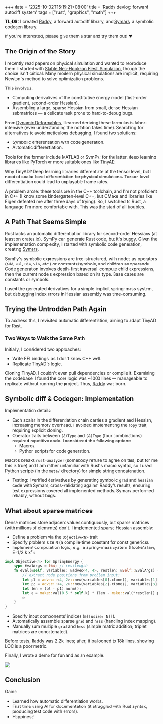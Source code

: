 +++
date = '2025-10-02T15:15:21+08:00'
title = 'Raddy devlog: forward autodiff system'
tags = ["rust", "graphics", "math"]
+++

**TL;DR:** I created [Raddy](https://github.com/Da1sypetals/Raddy), a forward autodiff library, and [Symars](https://github.com/Da1sypetals/Symars), a symbolic codegen library.

If you're interested, please give them a star and try them out! ❤️

## The Origin of the Story

I recently read papers on physical simulation and wanted to reproduce them. I started with [Stable Neo-Hookean Flesh Simulation](https://graphics.pixar.com/library/StableElasticity/paper.pdf), though the choice isn't critical. Many modern physical simulations are implicit, requiring Newton's method to solve optimization problems.

This involves:
- Computing derivatives of the constitutive energy model (first-order gradient, second-order Hessian).
- Assembling a large, sparse Hessian from small, dense Hessian submatrices — a delicate task prone to hard-to-debug bugs.

From [Dynamic Deformables](https://www.tkim.graphics/DYNAMIC_DEFORMABLES/), I learned deriving these formulas is labor-intensive (even understanding the notation takes time). Searching for alternatives to avoid meticulous debugging, I found two solutions:
- Symbolic differentiation with code generation.
- Automatic differentiation.

Tools for the former include MATLAB or SymPy; for the latter, deep learning libraries like PyTorch or more suitable ones like [TinyAD](https://github.com/patr-schm/TinyAD).

Why TinyAD? Deep learning libraries differentiate at the tensor level, but I needed scalar-level differentiation for physical simulations. Tensor-level differentiation could lead to unplayable frame rates.

A problem arose: these tools are in the C++ toolchain, and I'm not proficient in C++ (I know some kindergarten-level C++, but CMake and libraries like Eigen defeated me after three days of trying). So, I switched to Rust, a language I'm more comfortable with. This was the start of all troubles…

## A Path That Seems Simple

Rust lacks an automatic differentiation library for second-order Hessians (at least on crates.io). SymPy can generate Rust code, but it's buggy. Given the implementation complexity, I started with symbolic code generation, creating [Symars](https://github.com/Da1sypetals/Symars).

SymPy's symbolic expressions are tree-structured, with nodes as operators (`Add`, `Mul`, `Div`, `Sin`, etc.) or constants/symbols, and children as operands. Code generation involves depth-first traversal: compute child expressions, then the current node's expression based on its type. Base cases are constants or symbols.

I used the generated derivatives for a simple implicit spring-mass system, but debugging index errors in Hessian assembly was time-consuming.

## Trying the Untrodden Path Again

To address this, I revisited automatic differentiation, aiming to adapt TinyAD for Rust.

### Two Ways to Walk the Same Path

Initially, I considered two approaches:
- Write FFI bindings, as I don't know C++ well.
- Replicate TinyAD's logic.

Cloning TinyAD, I couldn't even pull dependencies or compile it. Examining the codebase, I found the core logic was ~1000 lines — manageable to replicate without running the project. Thus, [Raddy](https://github.com/Da1sypetals/Raddy) was born.

## Symbolic diff & Codegen: Implementation

Implementation details:
- Each scalar in the differentiation chain carries a gradient and Hessian, increasing memory overhead. I avoided implementing the `Copy` trait, requiring explicit cloning.
- Operator traits between `(&)Type` and `(&)Type` (four combinations) required repetitive code. I considered the following options:
  - Macros.
  - Python scripts for code generation.

Macros breaks `rust-analyzer` (somebody refuse to agree on this, but for me this is true) and I am rather unfamiliar with Rust's macro syntax, so I used Python scripts (in the `meta/` directory) for simple string concatenation.

- Testing: I verified derivatives by generating symbolic `grad` and `hessian` code with Symars, cross-validating against Raddy's results, ensuring test expressions covered all implemented methods. Symars performed reliably, without bugs.

## What about sparse matrices

Dense matrices store adjacent values contiguously, but sparse matrices (with millions of elements) don't. I implemented sparse Hessian assembly:

- Define a problem via the `Objective<N>` trait:
- Specify problem size `N` (a compile-time constant for const generics).
- Implement computation logic, e.g., a spring-mass system (Hooke's law, E=1/2 k x²):

```rust
impl Objective<4> for SpringEnergy {
    type EvalArgs = f64; // restlength
    fn eval(&self, variables: &advec<4, 4>, restlen: &Self::EvalArgs) -> Ad<4> {
        // extract node positions from problem input:
        let p1 = advec::<4, 2>::new(variables[0].clone(), variables[1].clone());
        let p2 = advec::<4, 2>::new(variables[2].clone(), variables[3].clone());
        let len = (p2 - p1).norm();
        let e = make::val(0.5 * self.k) * (len - make::val(*restlen)).powi(2);
        e
    }
}
```

- Specify input components' indices (`&[[usize; N]]`).
- Automatically assemble sparse `grad` and `hess` (handling index mapping).
- Manually sum multiple `grad` and `hess` (simple matrix addition; triplet matrices are concatenated).

Before tests, Raddy was 2.2k lines; after, it ballooned to 18k lines, showing LOC is a poor metric.

Finally, I wrote a demo for fun and as an example.

![](../images/raddy-mass-spring.gif)

## Conclusion

Gains:
- Learned how automatic differentiation works.
- First time using AI for documentation (it struggled with Rust syntax, producing test code with errors).
- Happiness!